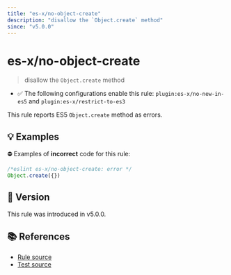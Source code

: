 ```yaml
---
title: "es-x/no-object-create"
description: "disallow the `Object.create` method"
since: "v5.0.0"
---
```


# es-x/no-object-create
> disallow the `Object.create` method

- ✅ The following configurations enable this rule: `plugin:es-x/no-new-in-es5` and `plugin:es-x/restrict-to-es3`

This rule reports ES5 `Object.create` method as errors.

## 💡 Examples

⛔ Examples of **incorrect** code for this rule:

<eslint-playground type="bad">

```js
/*eslint es-x/no-object-create: error */
Object.create({})
```

</eslint-playground>

## 🚀 Version

This rule was introduced in v5.0.0.

## 📚 References

- [Rule source](https://github.com/eslint-community/eslint-plugin-es-x/blob/master/lib/rules/no-object-create.js)
- [Test source](https://github.com/eslint-community/eslint-plugin-es-x/blob/master/tests/lib/rules/no-object-create.js)
